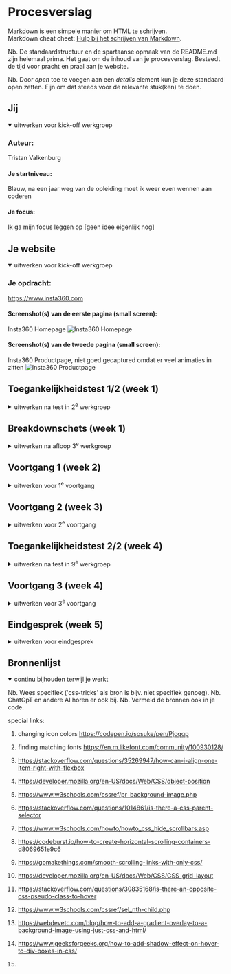 # Procesverslag
Markdown is een simpele manier om HTML te schrijven.  
Markdown cheat cheet: [Hulp bij het schrijven van Markdown](https://github.com/adam-p/markdown-here/wiki/Markdown-Cheatsheet).

Nb. De standaardstructuur en de spartaanse opmaak van de README.md zijn helemaal prima. Het gaat om de inhoud van je procesverslag. Besteedt de tijd voor pracht en praal aan je website.

Nb. Door *open* toe te voegen aan een *details* element kun je deze standaard open zetten. Fijn om dat steeds voor de relevante stuk(ken) te doen.





## Jij

<details open>
  <summary>uitwerken voor kick-off werkgroep</summary>

  ### Auteur:
  Tristan Valkenburg

  #### Je startniveau:
  Blauw, na een jaar weg van de opleiding moet ik weer even wennen aan coderen

  #### Je focus:
  Ik ga mijn focus leggen op [geen idee eigenlijk nog]
</details>





## Je website

<details open>
  <summary>uitwerken voor kick-off werkgroep</summary>

  ### Je opdracht:
  https://www.insta360.com 
  #### Screenshot(s) van de eerste pagina (small screen): 
  Insta360 Homepage
  <img src="readme-images/insta360_homepage.png" width="375px" alt="Insta360 Homepage">

  #### Screenshot(s) van de tweede pagina (small screen):
  Insta360 Productpage, niet goed gecaptured omdat er veel animaties in zitten
  <img src="readme-images/insta360_productpage.png" width="375px" alt="Insta360 Productpage">
 
</details>



## Toegankelijkheidstest 1/2 (week 1)

<details>
  <summary>uitwerken na test in 2<sup>e</sup> werkgroep</summary>

  ### Bevindingen
  - Mensen met een visuele of motorieke beperking kunnen bepaalde Acessibility Features goed gebruiken om het web te surfen.
  - Veel hedendaagse Websites zijn nog niet goed geoptimaliseerd voor (bijvoorbeeld) een screenreader, dit maakt het lastig voor mensen met een visuele beperking om said website te gebruiken.
  - high contrast mode kan een dealmaker feature zijn voor visueel beperkte mensen.
  - het is belangrijk om bijvoorbeeld links grote hitboxes te geven zodat mensen met een motorieke beperking minder nauwkeurig hoeven te klikken.
  - Iets waar ik eerder nog niet veel gedachten aan had besteed is een optie om Motion te minderen voor prikkelgevoelige users. Dit kan bijvoorbeeld een pauzeknop zijn voor een autoplay video op een homepagina van een webshop.
  
</details>



## Breakdownschets (week 1)

<details>
  <summary>uitwerken na afloop 3<sup>e</sup> werkgroep</summary>

  ### de hele pagina: 
  <img src="readme-images//insta360_wireframe_sketch.jpg" width="375px" alt="breakdown van de hele pagina">

</details>





## Voortgang 1 (week 2)

<details>
  <summary>uitwerken voor 1<sup>e</sup> voortgang</summary>

  ### Stand van zaken
  Aangezien ik er een jaartje tussenuit was bij CMD had ik wellicht iets meer moeite met opstarten dan mijn nieuwe klasgenoten. Ik moest nog een nieuwe laptop bemachtigen aan het begin van het jaar en daarbovenop moet ik al mijn HTML-, CSS- en JS-kennis (of wat er nog van over is) weer opgraven en losbikken uit de donkere gaten en kieren in mijn hoofd. Dat kost tijd. Al met al heb ik niet de snelste start gemaakt dit jaar, maar ik heb er vertrouwen in dat ik in de loop van de weken wel weer op mijn pootjes terecht zal komen.


  ### Agenda voor meeting
  samen met je groepje opstellen

  | student 1      | student 2          | student 3    | student 4        |
  | ---            | ---                | ---          | ---              |
  | dit bespreken  | en dit             | en ik dit    | en dan ik dat    |
  | en dat ook nog | dit als er tijd is | nog een punt | dit wil ik zeker |
  | ...            | ...                | ...          | ...              |


  ### Verslag van meeting
  hier na afloop snel de uitkomsten van de meeting vastleggen

  - punt 1
  - punt 2
  - nog een punt
  - ...

</details>





## Voortgang 2 (week 3)

<details>
  <summary>uitwerken voor 2<sup>e</sup> voortgang</summary>

  ### Stand van zaken
  hier dit ging goed & dit was lastig (neem ook screenshots op van delen van je website en code)


  ### Agenda voor meeting
  samen met je groepje opstellen

  | student 1      | student 2          | student 3    | student 4        |
  | ---            | ---                | ---          | ---              |
  | dit bespreken  | en dit             | en ik dit    | en dan ik dat    |
  | en dat ook nog | dit als er tijd is | nog een punt | dit wil ik zeker |
  | ...            | ...                | ...          | ...              |


  ### Verslag van meeting
  hier na afloop snel de uitkomsten van de meeting vastleggen

  - punt 1
  - punt 2
  - nog een punt
- ...

</details>





## Toegankelijkheidstest 2/2 (week 4)

<details>
  <summary>uitwerken na test in 9<sup>e</sup> werkgroep</summary>

  ### Bevindingen
  Lijst met je bevindingen die in de test naar voren kwamen (geef ook aan wat er verbeterd is):

</details>





## Voortgang 3 (week 4)

<details>
  <summary>uitwerken voor 3<sup>e</sup> voortgang</summary>

  ### Stand van zaken
  hier dit ging goed & dit was lastig (neem ook screenshots op van delen van je website en code)


  ### Agenda voor meeting
  samen met je groepje opstellen

  | student 1      | student 2          | student 3    | student 4        |
  | ---            | ---                | ---          | ---              |
  | dit bespreken  | en dit             | en ik dit    | en dan ik dat    |
  | en dat ook nog | dit als er tijd is | nog een punt | dit wil ik zeker |
  | ...            | ...                | ...          | ...              |


  ### Verslag van meeting
  hier na afloop snel de uitkomsten van de meeting vastleggen

  - punt 1
  - punt 2
  - nog een punt
  - ...

</details>





## Eindgesprek (week 5)

<details>
  <summary>uitwerken voor eindgesprek</summary>

  ### Je uitkomst - karakteristiek screenshots:
  <img src="readme-images/dummy-plaatje.jpg" width="375px" alt="uitomst opdracht 1">


  ### Dit ging goed/Heb ik geleerd: 
  Korte omschrijving met plaatjes

  <img src="readme-images/dummy-plaatje.jpg" width="375px" alt="top">


  ### Dit was lastig/Is niet gelukt:
  Korte omschrijving met plaatjes

  <img src="readme-images/dummy-plaatje.jpg" width="375px" alt="bummer">
</details>





## Bronnenlijst

<details open>
  <summary>continu bijhouden terwijl je werkt</summary>

  Nb. Wees specifiek ('css-tricks' als bron is bijv. niet specifiek genoeg). 
  Nb. ChatGpT en andere AI horen er ook bij.
  Nb. Vermeld de bronnen ook in je code.

  special links:
  1. changing icon colors
  https://codepen.io/sosuke/pen/Pjoqqp
  2. finding matching fonts
  https://en.m.likefont.com/community/100930128/

  1. https://stackoverflow.com/questions/35269947/how-can-i-align-one-item-right-with-flexbox
  2. https://developer.mozilla.org/en-US/docs/Web/CSS/object-position
  3. https://www.w3schools.com/cssref/pr_background-image.php
  4. https://stackoverflow.com/questions/1014861/is-there-a-css-parent-selector
  5. https://www.w3schools.com/howto/howto_css_hide_scrollbars.asp
  6. https://codeburst.io/how-to-create-horizontal-scrolling-containers-d8069651e9c6
  7. https://gomakethings.com/smooth-scrolling-links-with-only-css/
  8. https://developer.mozilla.org/en-US/docs/Web/CSS/CSS_grid_layout
  9. https://stackoverflow.com/questions/30835168/is-there-an-opposite-css-pseudo-class-to-hover
  10. https://www.w3schools.com/cssref/sel_nth-child.php
  11. https://webdevetc.com/blog/how-to-add-a-gradient-overlay-to-a-background-image-using-just-css-and-html/
  12. https://www.geeksforgeeks.org/how-to-add-shadow-effect-on-hover-to-div-boxes-in-css/
  13. 

</details>